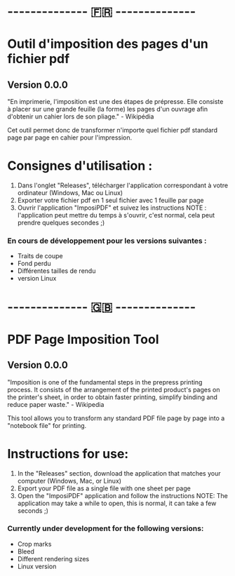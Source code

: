 # -------------- 🇫🇷 --------------
# Outil d'imposition des pages d'un fichier pdf
## Version 0.0.0

"En imprimerie, l'imposition est une des étapes de prépresse. Elle consiste à placer sur une grande feuille (la forme) les pages d'un ouvrage afin d'obtenir un cahier lors de son pliage." - Wikipédia

Cet outil permet donc de transformer n'importe quel fichier pdf standard page par page en cahier pour l'impression.


# Consignes d'utilisation :

1. Dans l'onglet "Releases", télécharger l'application correspondant à votre ordinateur (Windows, Mac ou Linux)
2. Exporter votre fichier pdf en 1 seul fichier avec 1 feuille par page
3. Ouvrir l'application "ImposiPDF" et suivez les instructions
NOTE : l'application peut mettre du temps à s'ouvrir, c'est normal, cela peut prendre quelques secondes ;)


### En cours de développement pour les versions suivantes :
- Traits de coupe
- Fond perdu
- Différentes tailles de rendu
- version Linux

# -------------- 🇬🇧 --------------
# PDF Page Imposition Tool
## Version 0.0.0

"Imposition is one of the fundamental steps in the prepress printing process. It consists of the arrangement of the printed product's pages on the printer's sheet, in order to obtain faster printing, simplify binding and reduce paper waste." - Wikipedia

This tool allows you to transform any standard PDF file page by page into a "notebook file" for printing.

# Instructions for use:

1. In the "Releases" section, download the application that matches your computer (Windows, Mac, or Linux)
2. Export your PDF file as a single file with one sheet per page
3. Open the "ImposiPDF" application and follow the instructions
NOTE: The application may take a while to open, this is normal, it can take a few seconds ;)

### Currently under development for the following versions:
- Crop marks
- Bleed
- Different rendering sizes
- Linux version
